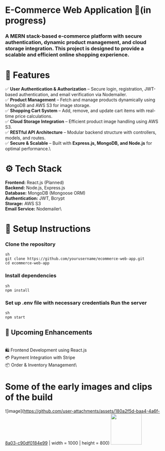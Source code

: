 **<h1>E-Commerce Web Application 🛒(in progress)</h1>**
<h3>A MERN stack-based e-commerce platform with secure authentication, dynamic product management, and cloud storage integration. This project is designed to provide a scalable and efficient online shopping experience.</h3>

**<h1>🚀 Features</h1>**
✅ **User Authentication & Authorization** – Secure login, registration, JWT-based authentication, and email verification via Nodemailer.\
✅ **Product Management** – Fetch and manage products dynamically using MongoDB and AWS S3 for image storage.\
✅ **Shopping Cart System** – Add, remove, and update cart items with real-time price calculations.\
✅ **Cloud Storage Integration** – Efficient product image handling using AWS S3.\
✅ **RESTful API Architecture** – Modular backend structure with controllers, models, and routes.\
✅ **Secure & Scalable** – Built with **Express.js, MongoDB, and Node.js** for optimal performance.\

**<h1>⚙️ Tech Stack</h1>**
**Frontend:** React.js (Planned)\
**Backend:** Node.js, Express.js\
**Database:** MongoDB (Mongoose ORM)\
**Authentication:** JWT, Bcrypt\
**Storage:** AWS S3\
**Email Service:** Nodemailer\

**<h1>📌 Setup Instructions</h1>**
**<h3>Clone the repository</h3>**
```
sh
git clone https://github.com/yourusername/ecommerce-web-app.git
cd ecommerce-web-app
```
**<h3>Install dependencies</h3>**
```
sh
npm install
```
**<h3>Set up .env file with necessary credentials
Run the server</h3>**
```
sh
npm start
```
**<h2>📌 Upcoming Enhancements</h2>**\
🛍️ Frontend Development using React.js\
💳 Payment Integration with Stripe\
📦 Order & Inventory Management\

**<h1>Some of the early images and clips of the build</h1>**
![image](https://github.com/user-attachments/assets/180a2f5d-baa4-4a6f-8a03-c90df0184e99 | width = 1000 | height = 800)
<img src="https://github.com/user-attachments/assets/180a2f5d-baa4-4a6f-8a03-c90df0184e99" width="100" height="100">
